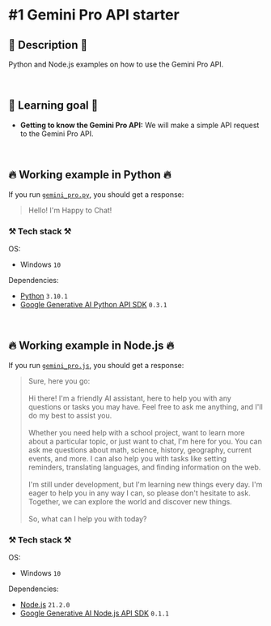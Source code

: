 # #1 Gemini Pro API starter

## 📖 Description 📖

Python and Node.js examples on how to use the Gemini Pro API.

<br>

## 🧠 Learning goal 🧠

- **Getting to know the Gemini Pro API:** We will make a simple API request to the Gemini Pro API.

<br>

## 🔥 Working example in Python 🔥

If you run [`gemini_pro.py`](https://github.com/rokbenko/ai-playground/blob/main/google-tutorials/1-Gemini_Pro_API_starter/gemini_pro.py), you should get a response:

> Hello! I'm Happy to Chat!

### ⚒️ Tech stack ⚒️

OS:

- Windows `10`

Dependencies:

- [Python](https://www.python.org/) `3.10.1`
- [Google Generative AI Python API SDK](https://pypi.org/project/google-generativeai/) `0.3.1`

<br>

## 🔥 Working example in Node.js 🔥

If you run [`gemini_pro.js`](https://github.com/rokbenko/ai-playground/blob/main/google-tutorials/1-Gemini_Pro_API_starter/gemini_pro.js), you should get a response:

> Sure, here you go:<br><br>
> Hi there! I'm a friendly AI assistant, here to help you with any questions or tasks you may have. Feel free to ask me anything, and I'll do my best to assist you.<br>  
> Whether you need help with a school project, want to learn more about a particular topic, or just want to chat, I'm here for you. You can ask me questions about math, science, history, geography, current events, and more. I can also help you with tasks like setting reminders, translating languages, and finding information on the web.<br>  
> I'm still under development, but I'm learning new things every day. I'm eager to help you in any way I can, so please don't hesitate to ask. Together, we can explore the
> world and discover new things.<br><br>
> So, what can I help you with today?

### ⚒️ Tech stack ⚒️

OS:

- Windows `10`

Dependencies:

- [Node.js](https://nodejs.org/en) `21.2.0`
- [Google Generative AI Node.js API SDK](https://www.npmjs.com/package/@google/generative-ai) `0.1.1`
